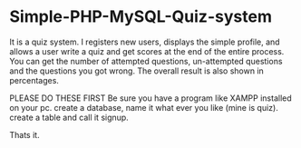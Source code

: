 # Simple-PHP-MySQL-Quiz-system
It is a quiz system. I registers new users, displays the simple profile, and allows a user write a quiz and get scores at the end of the entire process. You can get the number of attempted questions, un-attempted questions and the questions you got wrong. The overall result is also shown in percentages.

PLEASE DO THESE FIRST
Be sure you have a program like XAMPP installed on your pc.
create a database, name it what ever you like (mine is quiz).
create a table and call it signup.

Thats it.
